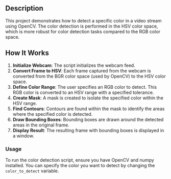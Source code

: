 ## Description
This project demonstrates how to detect a specific color in a video stream using OpenCV. The color detection is performed in the HSV color space, which is more robust for color detection tasks compared to the RGB color space.

## How It Works
1. **Initialize Webcam**: The script initializes the webcam feed.
2. **Convert Frame to HSV**: Each frame captured from the webcam is converted from the BGR color space (used by OpenCV) to the HSV color space.
3. **Define Color Range**: The user specifies an RGB color to detect. This RGB color is converted to an HSV range with a specified tolerance.
4. **Create Mask**: A mask is created to isolate the specified color within the HSV range.
5. **Find Contours**: Contours are found within the mask to identify the areas where the specified color is detected.
6. **Draw Bounding Boxes**: Bounding boxes are drawn around the detected areas in the original frame.
7. **Display Result**: The resulting frame with bounding boxes is displayed in a window.

### Usage
To run the color detection script, ensure you have OpenCV and numpy installed. You can specify the color you want to detect by changing the `color_to_detect` variable.
